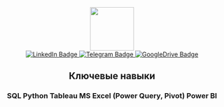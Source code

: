 <div id="header" align="center">
  <img src="https://media.giphy.com/media/heIX5HfWgEYlW/giphy.gif" width="100"/>
</div>
<div id="badges" align="center">
  <a href="https://www.linkedin.com/in/pomelope/">
    <img src="https://img.shields.io/badge/LinkedIn-blue?logo=linkedin&logocolor=white" alt="LinkedIn Badge"/>
  </a>
  <a href="https://t.me/surveyspb">
    <img src="https://img.shields.io/badge/Telegam-blue?logo=telegram&logocolor=white" alt="Telegram Badge"/>
  </a>
  <a href="https://drive.google.com/drive/folders/199WbRBT78Tb4882r3lL97yrrz7m1ji28?usp=sharing">
    <img src="https://img.shields.io/badge/Портфолио-white?logo=googledrive&logocolor=white" alt="GoogleDrive Badge"/>
  </a>
</div>
<h2 align="center">
Ключевые навыки
</h2> 
<h3 align="center">
SQL
Python
Tableau
MS Excel (Power Query, Pivot)
Power BI
</h3> 


